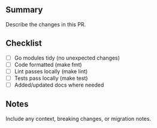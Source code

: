 ## Summary

Describe the changes in this PR.

## Checklist

- [ ] Go modules tidy (no unexpected changes)
- [ ] Code formatted (make fmt)
- [ ] Lint passes locally (make lint)
- [ ] Tests pass locally (make test)
- [ ] Added/updated docs where needed

## Notes

Include any context, breaking changes, or migration notes.
